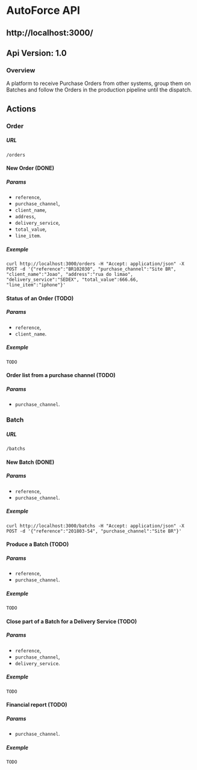 # AutoForce API

## http://localhost:3000/

## Api Version: 1.0

### Overview

A platform to receive Purchase Orders from other systems, group them on Batches and follow the Orders in the production pipeline until the dispatch.

## Actions

### Order

##### URL
```
/orders
```

#### New Order (DONE)

##### Params
- `reference`,
- `purchase_channel`,
- `client_name`,
- `address`,
- `delivery_service`,
- `total_value`,
- `line_item`.

##### Exemple
```
curl http://localhost:3000/orders -H "Accept: application/json" -X POST -d '{"reference":"BR102030", "purchase_channel":"Site BR", "client_name":"Joao", "address":"rua do limao", "delivery_service":"SEDEX", "total_value":666.66, "line_item":"iphone"}'
```

#### Status of an Order (TODO)

##### Params
- `reference`,
- `client_name`.

##### Exemple
```
TODO
```

#### Order list from a purchase channel (TODO)

##### Params
- `purchase_channel`.

### Batch

##### URL
```
/batchs
```

#### New Batch (DONE)

##### Params
- `reference`,
- `purchase_channel`.

##### Exemple
```
curl http://localhost:3000/batchs -H "Accept: application/json" -X POST -d '{"reference":"201803-54", "purchase_channel":"Site BR"}'
```

#### Produce a Batch (TODO)

##### Params
- `reference`,
- `purchase_channel`.

##### Exemple
```
TODO
```

#### Close part of a Batch for a Delivery Service (TODO)

##### Params
- `reference`,
- `purchase_channel`,
- `delivery_service`.

##### Exemple
```
TODO
```

#### Financial report (TODO)

##### Params
- `purchase_channel`.

##### Exemple
```
TODO
```